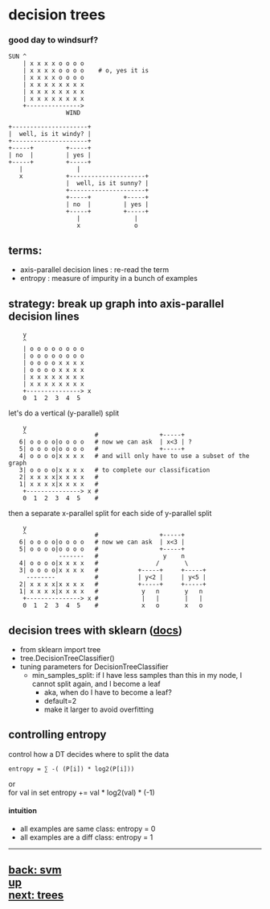 ###
# decision trees
###

### good day to windsurf?

    SUN ^
        | x x x x o o o o
        | x x x x o o o o    # o, yes it is
        | x x x x o o o o
        | x x x x x x x x
        | x x x x x x x x
        | x x x x x x x x
        +--------------->
                    WIND

    +---------------------+
    |  well, is it windy? |
    +---------------------+
    +-----+         +-----+
    | no  |         | yes |
    +-----+         +-----+
       |               |
       x            +---------------------+
                    |  well, is it sunny? |
                    +---------------------+
                    +-----+         +-----+
                    | no  |         | yes |
                    +-----+         +-----+
                       |               |
                       x               o

## terms:
- axis-parallel decision lines : re-read the term
- entropy : measure of impurity in a bunch of examples


## strategy: break up graph into axis-parallel decision lines
        y
        ^
        | o o o o o o o o
        | o o o o o o o o    
        | o o o o x x x x
        | o o o o x x x x
        | x x x x x x x x
        | x x x x x x x x
        +---------------> x
        0  1  2  3  4  5

let's do a vertical (y-parallel) split  
  
        y
        ^                   #                 +-----+
       6| o o o o|o o o o   # now we can ask  | x<3 | ?
       5| o o o o|o o o o   #                 +-----+
       4| o o o o|x x x x   # and will only have to use a subset of the graph 
       3| o o o o|x x x x   # to complete our classification
       2| x x x x|x x x x   # 
       1| x x x x|x x x x   #
        +---------------> x #
        0  1  2  3  4  5    #      

then a separate x-parallel split for each side of y-parallel split  
  
        y
        ^                   #                 +-----+
       6| o o o o|o o o o   # now we can ask  | x<3 | 
       5| o o o o|o o o o   #                 +-----+
                  -------   #                  y    n
       4| o o o o|x x x x   #                /       \
       3| o o o o|x x x x   #           +-----+     +-----+
         --------           #           | y<2 |     | y<5 |
       2| x x x x|x x x x   #           +-----+     +-----+
       1| x x x x|x x x x   #            y   n       y   n
        +---------------> x #            |   |       |   | 
        0  1  2  3  4  5    #            x   o       x   o 
                                        
## decision trees with sklearn ([docs](http://scikit-learn.org/stable/modules/tree.html))

- from sklearn import tree
- tree.DecisionTreeClassifier()
- tuning parameters for DecisionTreeClassifier
    - min_samples_split: if I have less samples than this in my node, I cannot split again, and I become a leaf
        - aka, when do I have to become a leaf?
        - default=2
        - make it larger to avoid overfitting

## controlling entropy
control how a DT decides where to split the data  

    entropy = ∑ -( (P[i]) * log2(P[i]))
or   
    for val in set
        entropy += val * log2(val) * (-1)


#### intuition
- all examples are same class: entropy = 0
- all examples are a diff class: entropy = 1




---  
[back: svm](svm.md)   
[up](toc.md)   
[next: trees](decision_trees.md)
---  

